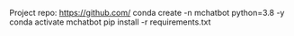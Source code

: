 Project repo: https://github.com/
conda create -n mchatbot python=3.8 -y
conda activate mchatbot
pip install -r requirements.txt